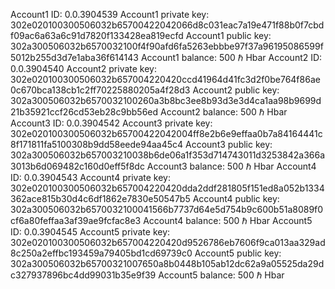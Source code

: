 Account1 ID: 0.0.3904539
Account1 private key: 302e020100300506032b65700422042066d8c031eac7a19e471f88b0f7cbdf09ac6a63a6c91d7820f133428ea819ecfd
Account1 public key: 302a300506032b6570032100f4f90afd6fa5263ebbbe97f37a96195086599f5012b255d3d7e1aba36f614143
Account1 balance: 500 ℏ Hbar
Account2 ID: 0.0.3904540
Account2 private key: 302e020100300506032b657004220420ccd41964d41fc3d2f0be764f86ae0c670bca138cb1c2ff70225880205a4f28d3
Account2 public key: 302a300506032b6570032100260a3b8bc3ee8b93d3e3d4ca1aa98b9699d21b35921ccf26cd53eb28c9bb56ed
Account2 balance: 500 ℏ Hbar
Account3 ID: 0.0.3904542
Account3 private key: 302e020100300506032b65700422042004ff8e2b6e9effaa0b7a84164441c8f171811fa5100308b9dd58eede94aa45c4
Account3 public key: 302a300506032b657003210038b6de06a1f353d714743011d3253842a366a3013b6d069482c160d0eff5f8dc
Account3 balance: 500 ℏ Hbar
Account4 ID: 0.0.3904543
Account4 private key: 302e020100300506032b657004220420dda2ddf281805f151ed8a052b1334362ace815b30d4c6df1862e7830e50547b5
Account4 public key: 302a300506032b6570032100041566b7737d64e5d754b9c600b51a8089f0cf6a80feffaa3af39ae9fcfac8e3
Account4 balance: 500 ℏ Hbar
Account5 ID: 0.0.3904545
Account5 private key: 302e020100300506032b657004220420d9526786eb7606f9ca013aa329ad8c250a2effbc193459a79405bd1cd69739c0
Account5 public key: 302a300506032b65700321007650a8b0448b105ab12dc62a9a05525da29dc327937896bc4dd99031b35e9f39
Account5 balance: 500 ℏ Hbar